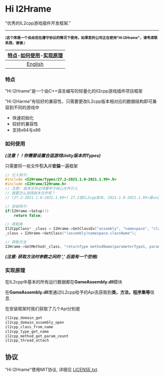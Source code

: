 # Hi I2Hrame

"优秀的IL2cpp游戏插件开发框架."

------

<sub>(**这个库是一个自由但在遵守协议的情况下使用，如果您的公司正在使用"Hi I2Hrame"，请考虑联系我，谢谢.**)</sub>

| [特点](#特点)-[如何使用](#如何使用)-[实现原理](#实现原理) |
| :-------------------------------------------------------: |
|                  [English](README.EN.md)                  |



### 特点

"Hi I2Hrame"是一个由C++语言编写的轻量化的Il2cpp游戏插件项目框架

"Hi I2Harme"有较好的兼容性，只需要更改IL2cpp版本相对应的数据结构即可兼容到不同的游戏中

- 快速初始化
- 较好的兼容性
- 支持x64与x86

### 如何使用

***(注意！！你需要设置合适游戏Unity版本的Types)***

只需要将一些文件**引入**并**安装**一遍框架

```cpp
// 引入例子:
#include <I2Hrame/Types/27.2-2021.1.0-2021.1.99+.h>
#include <I2Hrame/I2Hrame.h>
// 注意: 版本文件必须要早于核心文件引入
// 我要怎么选择版本文件呢？
// (27.2-2021.1.0-2021.1.99+) 27.2是IL2cpp版本, 2021.1.0-2021.1.99+是unity版本
```

```cpp
// 安装例子:
if(I2Hrame->Setup())
    return false;
```

```cpp
// 获取类
Il2CppClass* _class = I2Hrame->GetClassEx("assembly", "namespace", "className");
_class = I2Hrame->GetClass("(assembly)namespace.className");

// 获取方法
I2Hrame->GetMethod(_class, "returnType methodName(parameterType1, parameterType2)");
```

***(注意: 获取方法时参数之间的 ',' 后面有一个空格)***

### 实现原理

在IL2cpp中基本的所有运行数据都在**GameAssembly.dll**模块

在**GameAssembly.dll**里通过IL2cpp给予的Api去获取到**类，方法，程序集等**信息.

在安装框架时我们获取了几个Api分别是

```cpp
il2cpp_domain_get
il2cpp_domain_assembly_open
il2cpp_class_from_name
il2cpp_type_get_name
il2cpp_method_get_param_count
il2cpp_thread_attach
```

协议
-------

"Hi I2Hrame"使用MIT协议, 详细见 [LICENSE.txt](https://github.com/MidTerm-CN/I2Hrame/blob/main/LICENSE.txt).
